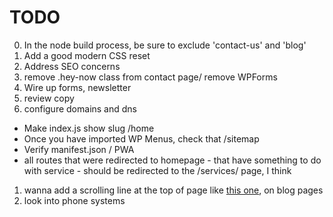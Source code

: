 # TODO

0. In the node build process, be sure to exclude 'contact-us' and 'blog'
1. Add a good modern CSS reset 
2. Address SEO concerns
3. remove .hey-now class from contact page/ remove WPForms
4. Wire up forms, newsletter
5. review copy
6. configure domains and dns


* Make index.js show slug /home
* Once you have imported WP Menus, check that /sitemap
* Verify manifest.json / PWA
* all routes that were redirected to homepage - that have something to do with service - should be redirected to the /services/ page, I think

1. wanna add a scrolling line at the top of page like [this one](https://www.ppchero.com/how-should-you-formulate-your-ppc-strategy/), on blog pages
2. look into phone systems